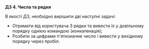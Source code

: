 **ДЗ 4. Числа та рядки**

В якості ДЗ, необхідно вирішити дві наступні задачі:

* Отримати від користувача 3 рядки та вивести їх у довільному порядку однією командою (конкатенація);
* Розбити за цифрами п'ятизначне число і вивести у вихідному порядку через пробіл.